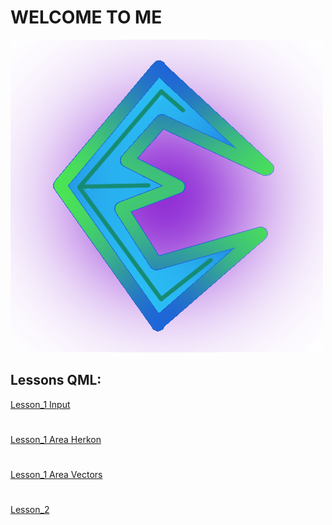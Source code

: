 # **WELCOME TO ME**
![](https://github.com/mrEscow/GB_QML/blob/master/Images/MY_LOGO.png)
## **Lessons QML:**
[Lesson_1 Input](https://github.com/mrEscow/GB_QML/tree/Lesson_1_Imput_form_QWidget_with_Animation)
#
[Lesson_1 Area Herkon](https://github.com/mrEscow/GB_QML/tree/Lesson_1_Area_of_a_triangle_Heron)
#
[Lesson_1 Area Vectors](https://github.com/mrEscow/GB_QML/tree/Lesson_1_Area_of_a_triangle_Vectors)
#
[Lesson_2]()
#
[]()
#
[]()
#
[]()
#
[]()
